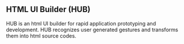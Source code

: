 ## HTML UI Builder (HUB)


HUB is an html UI builder for rapid application prototyping and development. HUB recognizes user generated gestures and transforms them into html source codes.

